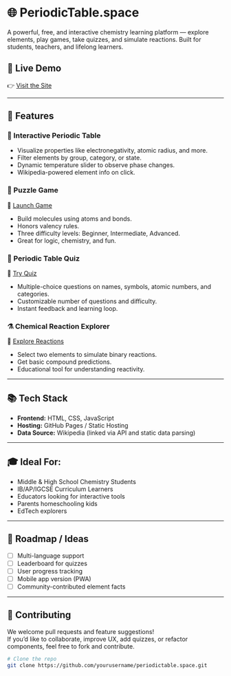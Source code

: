 # 🌐 PeriodicTable.space  
A powerful, free, and interactive chemistry learning platform — explore elements, play games, take quizzes, and simulate reactions. Built for students, teachers, and lifelong learners.

## 🚀 Live Demo  
👉 [Visit the Site](https://periodictable.space)

---

## 🧪 Features

### 🔬 Interactive Periodic Table
- Visualize properties like electronegativity, atomic radius, and more.
- Filter elements by group, category, or state.
- Dynamic temperature slider to observe phase changes.
- Wikipedia-powered element info on click.

### 🧩 Puzzle Game  
🧠 [Launch Game](https://periodictable.space/puzzle-game.html)  
- Build molecules using atoms and bonds.
- Honors valency rules.
- Three difficulty levels: Beginner, Intermediate, Advanced.
- Great for logic, chemistry, and fun.

### 🧠 Periodic Table Quiz  
📘 [Try Quiz](https://periodictable.space/quiz/quiz.html)  
- Multiple-choice questions on names, symbols, atomic numbers, and categories.
- Customizable number of questions and difficulty.
- Instant feedback and learning loop.

### ⚗️ Chemical Reaction Explorer  
🔬 [Explore Reactions](https://periodictable.space/reaction-explorer/chemical-reaction.html)  
- Select two elements to simulate binary reactions.
- Get basic compound predictions.
- Educational tool for understanding reactivity.

---

## 📚 Tech Stack

- **Frontend:** HTML, CSS, JavaScript
- **Hosting:** GitHub Pages / Static Hosting
- **Data Source:** Wikipedia (linked via API and static data parsing)

---

## 🎓 Ideal For:
- Middle & High School Chemistry Students
- IB/AP/IGCSE Curriculum Learners
- Educators looking for interactive tools
- Parents homeschooling kids
- EdTech explorers

---

## 📌 Roadmap / Ideas
- [ ] Multi-language support
- [ ] Leaderboard for quizzes
- [ ] User progress tracking
- [ ] Mobile app version (PWA)
- [ ] Community-contributed element facts

---

## 🤝 Contributing

We welcome pull requests and feature suggestions!  
If you’d like to collaborate, improve UX, add quizzes, or refactor components, feel free to fork and contribute.

```bash
# Clone the repo
git clone https://github.com/yourusername/periodictable.space.git
